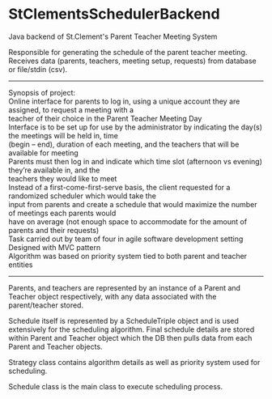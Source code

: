 StClementsSchedulerBackend
==========================

Java backend of St.Clement's Parent Teacher Meeting System

Responsible for generating the schedule of the parent teacher meeting.
Receives data (parents, teachers, meeting setup, requests) from database or file/stdin (csv).

----
Synopsis of project:  
Online interface for parents to log in, using a unique account they are assigned,  to request a meeting with a  
teacher of their choice in the Parent Teacher Meeting Day  
Interface is to be set up for use by the administrator by  indicating the day(s) the meetings will be held in, time  
(begin – end), duration of each meeting, and the teachers that will be available for meeting  
Parents must then log in and indicate which time slot (afternoon vs evening) they’re available in, and the  
teachers they would like to meet  
Instead of a first-come-first-serve basis, the client requested for a randomized scheduler which would take the  
input from parents and create a schedule that would maximize the number of meetings each parents would  
have on average (not enough space to accommodate for the amount of parents and their requests)  
Task carried out by team of four in agile software development setting  
Designed with MVC pattern  
Algorithm was based on priority system tied to both parent and teacher entities  

----
Parents, and teachers are represented by an instance of a Parent and Teacher object respectively,
with any data associated with the parent/teacher stored.

Schedule itself is represented by a ScheduleTriple object and is used extensively for the scheduling algorithm. 
Final schedule details are stored within Parent and Teacher object which the DB then pulls data from each Parent and Teacher objects.

Strategy class contains algorithm details as well as priority system used for scheduling.

Schedule class is the main class to execute scheduling process.


